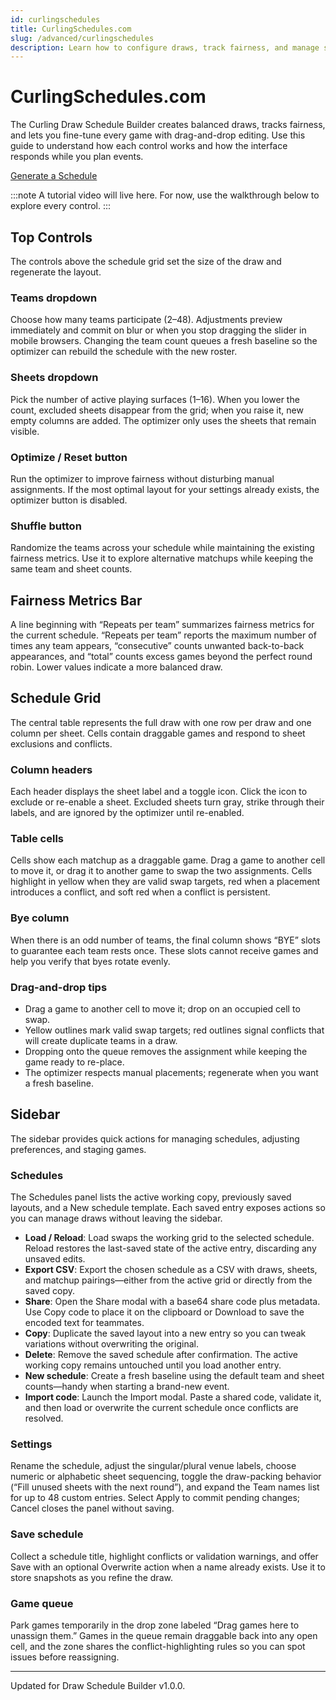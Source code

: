 ```yaml
---
id: curlingschedules
title: CurlingSchedules.com
slug: /advanced/curlingschedules
description: Learn how to configure draws, track fairness, and manage saved schedules with the Curling Draw Schedule Builder.
---
```


# CurlingSchedules.com

The Curling Draw Schedule Builder creates balanced draws, tracks fairness, and lets you fine-tune every game with drag-and-drop editing. Use this guide to understand how each control works and how the interface responds while you plan events.

[Generate a Schedule](https://curlingschedules.com/)

:::note
A tutorial video will live here. For now, use the walkthrough below to explore every control.
:::

## Top Controls

The controls above the schedule grid set the size of the draw and regenerate the layout.

### Teams dropdown

Choose how many teams participate (2–48). Adjustments preview immediately and commit on blur or when you stop dragging the slider in mobile browsers. Changing the team count queues a fresh baseline so the optimizer can rebuild the schedule with the new roster.

### Sheets dropdown

Pick the number of active playing surfaces (1–16). When you lower the count, excluded sheets disappear from the grid; when you raise it, new empty columns are added. The optimizer only uses the sheets that remain visible.

### Optimize / Reset button

Run the optimizer to improve fairness without disturbing manual assignments. If the most optimal layout for your settings already exists, the optimizer button is disabled.

### Shuffle button

Randomize the teams across your schedule while maintaining the existing fairness metrics. Use it to explore alternative matchups while keeping the same team and sheet counts.

## Fairness Metrics Bar

A line beginning with “Repeats per team” summarizes fairness metrics for the current schedule. “Repeats per team” reports the maximum number of times any team appears, “consecutive” counts unwanted back-to-back appearances, and “total” counts excess games beyond the perfect round robin. Lower values indicate a more balanced draw.

## Schedule Grid

The central table represents the full draw with one row per draw and one column per sheet. Cells contain draggable games and respond to sheet exclusions and conflicts.

### Column headers

Each header displays the sheet label and a toggle icon. Click the icon to exclude or re-enable a sheet. Excluded sheets turn gray, strike through their labels, and are ignored by the optimizer until re-enabled.

### Table cells

Cells show each matchup as a draggable game. Drag a game to another cell to move it, or drag it to another game to swap the two assignments. Cells highlight in yellow when they are valid swap targets, red when a placement introduces a conflict, and soft red when a conflict is persistent.

### Bye column

When there is an odd number of teams, the final column shows “BYE” slots to guarantee each team rests once. These slots cannot receive games and help you verify that byes rotate evenly.

### Drag-and-drop tips

- Drag a game to another cell to move it; drop on an occupied cell to swap.
- Yellow outlines mark valid swap targets; red outlines signal conflicts that will create duplicate teams in a draw.
- Dropping onto the queue removes the assignment while keeping the game ready to re-place.
- The optimizer respects manual placements; regenerate when you want a fresh baseline.

## Sidebar

The sidebar provides quick actions for managing schedules, adjusting preferences, and staging games.

### Schedules

The Schedules panel lists the active working copy, previously saved layouts, and a New schedule template. Each saved entry exposes actions so you can manage draws without leaving the sidebar.

- **Load / Reload**: Load swaps the working grid to the selected schedule. Reload restores the last-saved state of the active entry, discarding any unsaved edits.
- **Export CSV**: Export the chosen schedule as a CSV with draws, sheets, and matchup pairings—either from the active grid or directly from the saved copy.
- **Share**: Open the Share modal with a base64 share code plus metadata. Use Copy code to place it on the clipboard or Download to save the encoded text for teammates.
- **Copy**: Duplicate the saved layout into a new entry so you can tweak variations without overwriting the original.
- **Delete**: Remove the saved schedule after confirmation. The active working copy remains untouched until you load another entry.
- **New schedule**: Create a fresh baseline using the default team and sheet counts—handy when starting a brand-new event.
- **Import code**: Launch the Import modal. Paste a shared code, validate it, and then load or overwrite the current schedule once conflicts are resolved.

### Settings

Rename the schedule, adjust the singular/plural venue labels, choose numeric or alphabetic sheet sequencing, toggle the draw-packing behavior (“Fill unused sheets with the next round”), and expand the Team names list for up to 48 custom entries. Select Apply to commit pending changes; Cancel closes the panel without saving.

### Save schedule

Collect a schedule title, highlight conflicts or validation warnings, and offer Save with an optional Overwrite action when a name already exists. Use it to store snapshots as you refine the draw.

### Game queue

Park games temporarily in the drop zone labeled “Drag games here to unassign them.” Games in the queue remain draggable back into any open cell, and the zone shares the conflict-highlighting rules so you can spot issues before reassigning.

---

Updated for Draw Schedule Builder v1.0.0.
